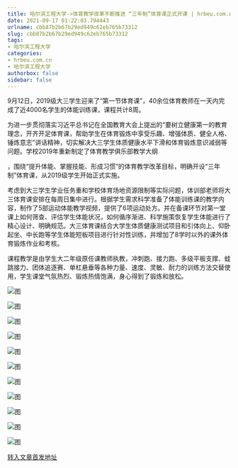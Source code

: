 ```yaml
---
title: 哈尔滨工程大学->体育教学改革不断推进 “三年制”体育课正式开课 | hrbeu.com.cn
date: 2021-09-17 01:22:03.794443
urlname: cbb87b2b67b29ed949c62eb765b73312
slug: cbb87b2b67b29ed949c62eb765b73312
tags: 
- 哈尔滨工程大学
categories:
- hrbeu.com.cn
- 哈尔滨工程大学
authorbox: false
sidebar: false
---
```

9月12日，2019级大三学生迎来了“第一节体育课”，40余位体育教师在一天内完成了近4000名学生的体能训练课，课程共计8周。

为进一步贯彻落实习近平总书记在全国教育大会上提出的“要树立健康第一的教育理念，开齐开足体育课，帮助学生在体育锻炼中享受乐趣、增强体质、健全人格、锤炼意志”讲话精神，切实解决大三学生体质健康水平下滑和体育锻炼意识减弱等问题。学校2019年重新制定了体育教学俱乐部教学大纲
<!--more-->
，围绕“提升体能、掌握技能、形成习惯”的体育教学改革目标，明确开设“三年制”体育课，从2019级学生开始正式实施。

考虑到大三学生学业任务重和学校体育场地资源限制等实际问题，体训部老师将大三体育课安排在每周日集中进行。根据学生需求科学准备了体能训练课的教学内容，制作了5部运动体能教学视频，提供了6项运动处方。并在备课环节对第一堂课上如何筛查、评估学生体能状况，如何循序渐进、科学施策恢复学生体能进行了精心设计、明确规范。大三体育课结合大学生体质健康测试项目和引体向上、仰卧起坐、中长跑等学生体能短板项目进行针对性训练，并增加了8学时以外的课外体育锻炼作业和考核。  

课程教学是由学生大二年级原任课教师执教，冲刺跑、接力跑、多级平板支撑、蛙跳接力、团体追逐赛、单杠悬垂等各种力量、速度、灵敏、耐力的训练方法交替使用，学生课堂气氛热烈、锻炼热情饱满，身心得到了锻炼和放松。

![图](http://gongxue.cn/__local/0/A9/C7/048CF1BDE354DBFD8FB2C079843_F059D6EE_1AEC2.jpg)

![图](http://gongxue.cn/__local/B/2D/2A/FB4AE70AEE572B956E585D8BB12_49EC23F8_FF95.jpg)

![图](http://gongxue.cn/__local/5/94/F3/16044E2AB2A55CDA3762736F1FF_443EAE26_1CD16.jpg)

![图](http://gongxue.cn/__local/7/9C/F7/1486518A3C1108EE4945C6D062E_12858292_1C84A.jpg)

![图](http://gongxue.cn/__local/1/35/00/E35E5788F55164A25A56BBBDFFB_F0AC6D60_3F73D.jpg)

![图](http://gongxue.cn/__local/9/05/C4/33207A2721C0B4297ABD783C16F_0C79C19D_2C577.jpg)

![图](http://gongxue.cn/__local/1/83/D2/F9CAA9BC0CB989270DF59501FCF_5F6AB730_29993.jpg)

![图](http://gongxue.cn/__local/8/F2/8D/22BB1D35F1AAC201ED0520EB8FC_E4075AC2_225CE.jpg)

![图](http://gongxue.cn/__local/1/C4/C8/88CADC4161A3362D0E7D6BF40C4_ABD82A20_29BB2.jpg)

![图](http://gongxue.cn/__local/0/F0/0B/5CB21BE452F1E6442E17394D693_D6DADC1C_272A4.jpg)

![图](http://gongxue.cn/__local/E/AF/37/49368A028364E013ECF7571BF1E_B0119B62_1F4F1.jpg)

[转入文章首发地址](http://gongxue.cn/info/1141/67789.htm)
